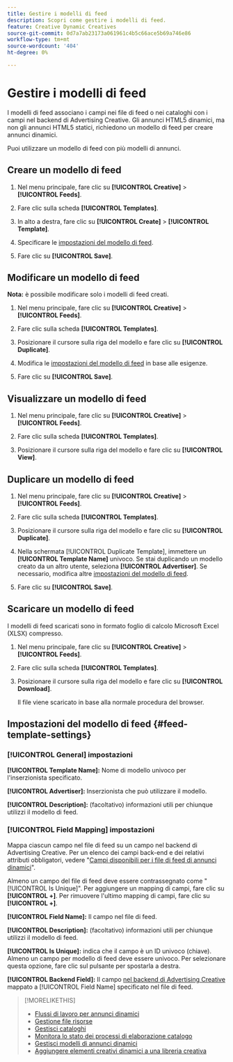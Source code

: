 ```yaml
---
title: Gestire i modelli di feed
description: Scopri come gestire i modelli di feed.
feature: Creative Dynamic Creatives
source-git-commit: 0d7a7ab23173a061961c4b5c66ace5b69a746e86
workflow-type: tm+mt
source-wordcount: '404'
ht-degree: 0%

---
```


# Gestire i modelli di feed

<!-- I have a "Retail" feed template that was created by rkarthik@adobe. Ask product if this is available to all clients or just internal.  -->

<!-- We have a finite set of supported fields on the backend. I need to include that info in an appendix. -->

I modelli di feed associano i campi nei file di feed o nei cataloghi con i campi nel backend di Advertising Creative. Gli annunci HTML5 dinamici, ma non gli annunci HTML5 statici, richiedono un modello di feed per creare annunci dinamici.

Puoi utilizzare un modello di feed con più modelli di annunci.

## Creare un modello di feed

1. Nel menu principale, fare clic su **[!UICONTROL Creative]** > **[!UICONTROL Feeds]**.

1. Fare clic sulla scheda **[!UICONTROL Templates]**.

1. In alto a destra, fare clic su **[!UICONTROL Create]** > **[!UICONTROL Template]**.

1. Specificare le [impostazioni del modello di feed](#feed-template-settings).

1. Fare clic su **[!UICONTROL Save]**.

## Modificare un modello di feed

**Nota:** è possibile modificare solo i modelli di feed creati.

1. Nel menu principale, fare clic su **[!UICONTROL Creative]** > **[!UICONTROL Feeds]**.

1. Fare clic sulla scheda **[!UICONTROL Templates]**.

1. Posizionare il cursore sulla riga del modello e fare clic su **[!UICONTROL Duplicate]**.

1. Modifica le [impostazioni del modello di feed](#feed-template-settings) in base alle esigenze.

1. Fare clic su **[!UICONTROL Save]**.

## Visualizzare un modello di feed

1. Nel menu principale, fare clic su **[!UICONTROL Creative]** > **[!UICONTROL Feeds]**.

1. Fare clic sulla scheda **[!UICONTROL Templates]**.

1. Posizionare il cursore sulla riga del modello e fare clic su **[!UICONTROL View]**.

## Duplicare un modello di feed

1. Nel menu principale, fare clic su **[!UICONTROL Creative]** > **[!UICONTROL Feeds]**.

1. Fare clic sulla scheda **[!UICONTROL Templates]**.

1. Posizionare il cursore sulla riga del modello e fare clic su **[!UICONTROL Duplicate]**.

1. Nella schermata [!UICONTROL Duplicate Template], immettere un **[!UICONTROL Template Name]** univoco. Se stai duplicando un modello creato da un altro utente, seleziona **[!UICONTROL Advertiser]**. Se necessario, modifica altre [impostazioni del modello di feed](#feed-template-settings).

1. Fare clic su **[!UICONTROL Save]**.

## Scaricare un modello di feed

I modelli di feed scaricati sono in formato foglio di calcolo Microsoft Excel (XLSX) compresso.

1. Nel menu principale, fare clic su **[!UICONTROL Creative]** > **[!UICONTROL Feeds]**.

1. Fare clic sulla scheda **[!UICONTROL Templates]**.

1. Posizionare il cursore sulla riga del modello e fare clic su **[!UICONTROL Download]**.

   Il file viene scaricato in base alla normale procedura del browser.

## Impostazioni del modello di feed {#feed-template-settings}

### [!UICONTROL General] impostazioni

**[!UICONTROL Template Name]:** Nome di modello univoco per l&#39;inserzionista specificato.

**[!UICONTROL Advertiser]:** Inserzionista che può utilizzare il modello.

**[!UICONTROL Description]:** (facoltativo) informazioni utili per chiunque utilizzi il modello di feed.

### [!UICONTROL Field Mapping] impostazioni

Mappa ciascun campo nel file di feed su un campo nel backend di Advertising Creative. Per un elenco dei campi back-end e dei relativi attributi obbligatori, vedere &quot;[Campi disponibili per i file di feed di annunci dinamici](/help/creative/appendix-available-feed-fields.md)&quot;.<!-- Check w/product: What is displayed where in the UI/reports and published ads? -->

Almeno un campo del file di feed deve essere contrassegnato come &quot;[!UICONTROL Is Unique]&quot;. Per aggiungere un mapping di campi, fare clic su **[!UICONTROL +]**. Per rimuovere l&#39;ultimo mapping di campi, fare clic su **[!UICONTROL +]**.

**[!UICONTROL Field Name]:** Il campo nel file di feed.

**[!UICONTROL Description]:** (facoltativo) informazioni utili per chiunque utilizzi il modello di feed.

**[!UICONTROL Is Unique]:** indica che il campo è un ID univoco (chiave). Almeno un campo per modello di feed deve essere univoco. Per selezionare questa opzione, fare clic sul pulsante per spostarla a destra.<!-- **Note: The unique identifier is different from the feed "trigger" in experience settings. -->

**[!UICONTROL Backend Field]:** Il campo [ nel backend di Advertising Creative](/help/creative/appendix-available-feed-fields.md) mappato a [!UICONTROL Field Name] specificato nel file di feed.

>[!MORELIKETHIS]
>
>* [Flussi di lavoro per annunci dinamici](/help/creative/introduction/workflow-dynamic-ads.md)
>* [Gestione file risorse](/help/creative/feeds/asset-manage.md)
>* [Gestisci cataloghi](/help/creative/feeds/catalog-manage.md)
>* [Monitora lo stato dei processi di elaborazione catalogo](/help/creative/feeds/job-status-track.md)
>* [Gestisci modelli di annunci dinamici](/help/creative/ad-templates/ad-template-manage.md)
>* [Aggiungere elementi creativi dinamici a una libreria creativa](/help/creative/creative-libraries/creative-add-dynamic.md)
